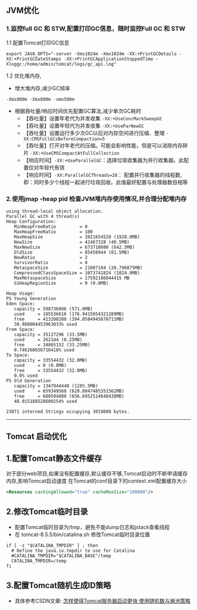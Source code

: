 ## JVM优化 
### 1.监控full GC 和 STW,配置打印GC信息，随时监控Full GC 和 STW
1.1 配置Tomcat打印GC信息
```shell
export JAVA_OPTS="-server -Xms1024m -Xmx1024m -XX:+PrintGCDetails -XX:+PrintGCDateStamps -XX:+PrintGCApplicationStoppedTime -Xloggc:/home/admin/tomcat/logs/gc_api.log"
```
1.2 优化堆内存,
- 增大堆内存,减少GC频率
```shell
-Xms800m -Xmx800m -xmn500m
```
- 根据吞吐量/响应时间优先配置GC算法,减少单次GC耗时
   - 【吞吐量】设置年老代为并发收集 `-XX:+UseConcMarkSweepGC`
   - 【吞吐量】设置年轻代为并发收集 `-XX:+UseParNewGC` 
   - 【吞吐量】设置运行多少次GC以后对内存空间进行压缩、整理 `-XX:CMSFullGCsBeforeCompaction=5`
   - 【吞吐量】打开对年老代的压缩。可能会影响性能，但是可以消除内存碎片 
   `-XX:+UseCMSCompactAtFullCollection`
   - 【响应时间】`-XX:+UseParallelGC`：选择垃圾收集器为并行收集器。此配置仅对年轻代有效
   - 【响应时间】`-XX:ParallelGCThreads=20`： 配置并行收集器的线程数,即：同时多少个线程一起进行垃圾回收。此值最好配置与处理器数目相等
### 2.使用jmap -heap pid 检查JVM堆内存使用情况,并合理分配堆内存
```text
using thread-local object allocation.
Parallel GC with 4 thread(s)
Heap Configuration:
   MinHeapFreeRatio         = 0
   MaxHeapFreeRatio         = 100
   MaxHeapSize              = 2021654528 (1928.0MB)
   NewSize                  = 42467328 (40.5MB)
   MaxNewSize               = 673710080 (642.5MB)
   OldSize                  = 85458944 (81.5MB)
   NewRatio                 = 2
   SurvivorRatio            = 8
   MetaspaceSize            = 21807104 (20.796875MB)
   CompressedClassSpaceSize = 1073741824 (1024.0MB)
   MaxMetaspaceSize         = 17592186044415 MB
   G1HeapRegionSize         = 0 (0.0MB)

Heap Usage:
PS Young Generation
Eden Space:
   capacity = 598736896 (571.0MB)
   used     = 185536616 (176.9415054321289MB)
   free     = 413200280 (394.0584945678711MB)
   30.988004453963033% used
From Space:
   capacity = 35127296 (33.5MB)
   used     = 262144 (0.25MB)
   free     = 34865152 (33.25MB)
   0.746268656716418% used
To Space:
   capacity = 33554432 (32.0MB)
   used     = 0 (0.0MB)
   free     = 33554432 (32.0MB)
   0.0% used
PS Old Generation
   capacity = 1347944448 (1285.5MB)
   used     = 659349568 (628.8047485351562MB)
   free     = 688594880 (656.6952514648438MB)
   48.915188528600254% used

23871 interned Strings occupying 3019880 bytes.
```
---------------------------------
## Tomcat 启动优化
## 1.配置Tomcat静态文件缓存
对于部分web项目,如果没有配置缓存,默认缓存不够,Tomcat启动时不断申请缓存内存,影响Tomcat启动速度
在Tomcat的conf目录下的context.xml配置缓存大小
```xml
<Resources cachingAllowed="true" cacheMaxSize="100000"/>
```
## 2.修改Tomcat临时目录
- 配置Tomcat临时目录为/tmp，避免不能dump日志和jstack查看线程
- 在 tomcat-8.5.5/bin/catalina.sh 修改Tomcat临时目录位置
```shell
if [ -z "$CATALINA_TMPDIR" ] ; then
  # Define the java.io.tmpdir to use for Catalina
  #CATALINA_TMPDIR="$CATALINA_BASE"/temp
  CATALINA_TMPDIR=/temp
fi
```
## 3.配置Tomcat随机生成ID策略
* 具体参考CSDN文章: [怎样使得Tomcat服务器启动更快 使用随机数与熵池策略](https://blog.csdn.net/u011687186/article/details/73224733)

